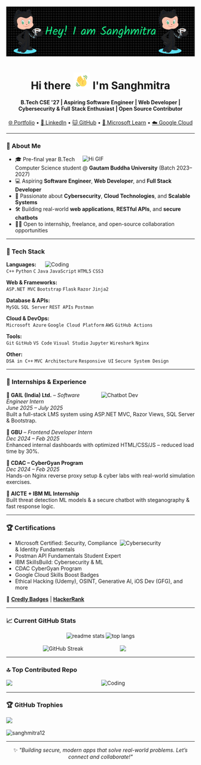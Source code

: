 <!-- GitHub Profile README.md - Sanghmitra12 -->

<!-- Header Image -->
<p align="center">
  <img src="https://raw.githubusercontent.com/sanghmitra12/sanghmitra12/main/github-header-image.png" alt="Header Image" />
</p>

<!-- Intro -->
<h1 align="center">
  Hi there <img src="https://raw.githubusercontent.com/sanghmitra12/sanghmitra12/main/wave.gif" alt="Waving hand animated gif" height="45" width="45" />
  I'm Sanghmitra
</h1>

<h4 align="center">
  B.Tech CSE '27 | Aspiring Software Engineer | Web Developer | Cybersecurity & Full Stack Enthusiast | Open Source Contributor
</h4>

<p align="center">
  <a href="https://sanghmitra12.github.io/portfolio-website/">🌐 Portfolio</a> • 
  <a href="https://www.linkedin.com/in/sanghmitra-75b9a82a7">💼 LinkedIn</a> • 
  <a href="https://github.com/Sanghmitra12">🐱 GitHub</a> • 
  <a href="https://learn.microsoft.com/en-us/users/sanghmitra-3744/">📘 Microsoft Learn</a> • 
  <a href="https://www.cloudskillsboost.google/public_profiles/d69d1102-51b9-4995-a3be-01ab74ae3e82">☁️ Google Cloud</a>
</p>

---

### 🚀 About Me

<img align="right" width="300" src="https://media.giphy.com/media/26tn33aiTi1jkl6H6/giphy.gif" alt="Hi GIF" />

- 🎓 Pre-final year B.Tech Computer Science student @ **Gautam Buddha University** (Batch 2023–2027)
- 💻 Aspiring **Software Engineer**, **Web Developer**, and **Full Stack Developer**
- 🔐 Passionate about **Cybersecurity**, **Cloud Technologies**, and **Scalable Systems**
- 🛠️ Building real-world **web applications**, **RESTful APIs**, and **secure chatbots**
- 👩‍💼 Open to internship, freelance, and open-source collaboration opportunities

---

### 🧰 Tech Stack

<img align="right" width="400" src="https://camo.githubusercontent.com/c87ad6a19c7544e9b15b362bb5db638da7bb26f1d4442ed5bdf7c9e01640b751/68747470733a2f2f6d69722d73332d63646e2d63662e626568616e63652e6e65742f70726f6a6563745f6d6f64756c65732f68642f3036663231613136313932313931392e363363643738383764306137302e676966" alt="Coding" />

**Languages:**  
`C++` `Python` `C` `Java` `JavaScript` `HTML5` `CSS3`

**Web & Frameworks:**  
`ASP.NET MVC` `Bootstrap` `Flask` `Razor` `Jinja2`

**Database & APIs:**  
`MySQL` `SQL Server` `REST APIs` `Postman`

**Cloud & DevOps:**  
`Microsoft Azure` `Google Cloud Platform` `AWS` `GitHub Actions`

**Tools:**  
`Git` `GitHub` `VS Code` `Visual Studio` `Jupyter` `Wireshark` `Nginx`

**Other:**  
`DSA in C++` `MVC Architecture` `Responsive UI` `Secure System Design`

---

### 💼 Internships & Experience

<img align="right" src="https://media.giphy.com/media/mCRJDo24UvJMA/giphy.gif" width="250" alt="Chatbot Dev" />

**🔷 GAIL (India) Ltd.** – *Software Engineer Intern*  
*June 2025 – July 2025*  
Built a full-stack LMS system using ASP.NET MVC, Razor Views, SQL Server & Bootstrap.

**🔷 GBU** – *Frontend Developer Intern*  
*Dec 2024 – Feb 2025*  
Enhanced internal dashboards with optimized HTML/CSS/JS – reduced load time by 30%.

**🔷 CDAC – CyberGyan Program**  
*Dec 2024 – Feb 2025*  
Hands-on Nginx reverse proxy setup & cyber labs with real-world simulation exercises.

**🔷 AICTE + IBM ML Internship**  
Built threat detection ML models & a secure chatbot with steganography & fast response logic.

---

### 🏆 Certifications

<img align="right" src="https://media.giphy.com/media/JIX9t2j0ZTN9S/giphy.gif" width="200" alt="Cybersecurity" />

- Microsoft Certified: Security, Compliance & Identity Fundamentals  
- Postman API Fundamentals Student Expert  
- IBM SkillsBuild: Cybersecurity & ML  
- CDAC CyberGyan Program  
- Google Cloud Skills Boost Badges  
- Ethical Hacking (Udemy), OSINT, Generative AI, iOS Dev (GFG), and more

📜 [**Credly Badges**](https://www.credly.com/users/sanghmitra.) | [**HackerRank**](https://www.hackerrank.com/certificates/d39db296ead6)

---

### 📈 Current GitHub Stats


<div align="center">
  <img width="415" src="https://github-readme-stats.vercel.app/api?username=sanghmitra12&show_icons=true&theme=react&rank_icon=github&border_radius=15" alt="readme stats" />
  <img width="350" src="https://github-readme-stats.vercel.app/api/top-langs/?username=sanghmitra12&hide=HTML&langs_count=8&layout=compact&theme=react&border_radius=10&size_weight=0.5&count_weight=0.5&exclude_repo=github-readme-stats" alt="top langs" />
  <br><br>
 
  <img  align= "right" align= " " src="https://media.giphy.com/media/M9gbBd9nbDrOTu1Mqx/giphy.gif" width="200" />
 
  <img src="https://github-readme-streak-stats-eight.vercel.app/?user=sanghmitra12&theme=react&layout=compact" alt="GitHub Streak"/>
</div>

---

### 🔝 Top Contributed Repo


<img align="right" src="https://media.giphy.com/media/L8K62iTDkzGX6/giphy.gif" width="250" alt="Coding" />


![](https://github-contributor-stats.vercel.app/api?username=Sanghmitra12&limit=5&theme=dark&combine_all_yearly_contributions=true)

---

### 🏆 GitHub Trophies

![](https://github-profile-trophy.vercel.app/?username=sanghmitra12&theme=radical&no-frame=false&no-bg=true&margin-w=4)

<p align="left">
  <img src="https://komarev.com/ghpvc/?username=sanghmitra12&label=Profile%20views&color=0e75b6&style=flat" alt="sanghmitra12" />
</p>

---

<p align="center">
✨ <i>"Building secure, modern apps that solve real-world problems. Let’s connect and collaborate!"</i>
</p>






 <!--
- 👋 Hi, I’m @Sanghmitra12
- 👀 I’m interested in ... 
- 🌱 I’m currently learning ...
- 💞️ I’m looking to collaborate on ...
- 📫 How to reach me ...
- 😄 Pronouns: ...
- ⚡ Fun fact: ...
-->
<!---
Sanghmitra12/Sanghmitra12 is a ✨ special ✨ repository because its `README.md` (this file) appears on your GitHub profile.
You can click the Preview link to take a look at your changes.
--->

<!-- GitHub Profile README.md - Sanghmitra12 -->
<!--
![Header](https://raw.githubusercontent.com/sanghmitra12/sanghmitra12/main/github-header-image.png)

<!--<h1 align="center">Hi <img src="https://raw.githubusercontent.com/sanghmitra12/sanghmitra12/main/wave.gif height="10vh" alt="👋""> , I'm  Sanghmitra</h1>-->

<!-- <h1 align="center">Hi there <img src="https://raw.githubusercontent.com/sanghmitra12/sanghmitra12/main/wave.gif" 
         alt="Waving hand animated gif"
         height="45"
         width="45" /> , I'm  Sanghmitra</h1>

  <br>     
         <h4 align="center">B.Tech CSE '27 | Aspiring Software Engineer | Aspiring Web Developer | Cybersecurity & Full Stack Enthusiast | Open Source Contributor</h4>
         
 <br>
         <p align="center">
<!--  <a href="mailto:Sanghmitra1207@gmail.com">📧 Email</a> • -->
 <!-- <a href="https://sanghmitra12.github.io/portfolio-website/">🌐 Portfolio</a> • 
  <a href="https://www.linkedin.com/in/sanghmitra-75b9a82a7">💼 LinkedIn</a> • 
  <a href="https://github.com/Sanghmitra12">🐱 GitHub</a> • 
  <a href="https://learn.microsoft.com/en-us/users/sanghmitra-3744/">📘 Microsoft Learn</a> • 
  <a href="https://www.cloudskillsboost.google/public_profiles/d69d1102-51b9-4995-a3be-01ab74ae3e82">☁️ Google Cloud</a>
</p>

---
### 🚀 About Me

- 🎓 Pre-final year B.Tech Computer Science student @ **Gautam Buddha University** (Batch 2023–2027)
- 💻 Aspiring **Software Engineer**, **Web Developer**, and **Full Stack Developer**
- 🔐 Passionate about **Cybersecurity**, **Cloud Technologies**, and **Scalable Systems**
- 🛠️ Hands-on with building real-world **web applications**, **RESTful APIs**, and **secure chatbots**
- 👩‍💼 Open to internship, freelance, and open-source collaboration opportunities



<img align="right" width="400" src="https://camo.githubusercontent.com/c87ad6a19c7544e9b15b362bb5db638da7bb26f1d4442ed5bdf7c9e01640b751/68747470733a2f2f6d69722d73332d63646e2d63662e626568616e63652e6e65742f70726f6a6563745f6d6f64756c65732f68642f3036663231613136313932313931392e363363643738383764306137302e676966" alt="Coding" />

---

### 🧰 Tech Stack

**Languages**  
`C++` `Python` `C` `Java` `JavaScript` `HTML5` `CSS3`

**Web & Frameworks**  
`ASP.NET MVC` `Bootstrap` `Flask` `Razor` `Jinja2`

**Database & APIs**  
`MySQL` `SQL Server` `REST APIs` `Postman`

**Cloud & DevOps**  
`Microsoft Azure` `Google Cloud Platform` `AWS` `GitHub Actions`

**Tools**  
`Git` `GitHub` `VS Code` `Visual Studio` `Jupyter` `Wireshark` `Nginx`

**Other**  
`DSA in C++` `MVC Architecture` `Responsive UI` `Secure System Design`

  <img  align= "right" align= " " src="https://media.giphy.com/media/M9gbBd9nbDrOTu1Mqx/giphy.gif" width="200" />
  
---

### 💼 Internships & Experience

**🔷 GAIL (India) Ltd.** – *Software Engineer Intern*  
*June 2025 – July 2025*  
Built a full-stack LMS system using ASP.NET MVC, Razor Views, SQL Server & Bootstrap.

**🔷 GBU** – *Frontend Developer Intern*  
*Dec 2024 – Feb 2025*  
Enhanced internal dashboards with optimized HTML/CSS/JS – reduced load time by 30%.

**🔷 CDAC – CyberGyan Program**  
*Dec 2024 – Feb 2025*  
Hands-on Nginx reverse proxy setup & cyber labs with real-world simulation exercises.

**🔷 AICTE + IBM ML Internship**  
Built threat detection ML models & a secure chatbot with steganography & fast response logic.

---
### 🏆 Certifications

- Microsoft Certified: Security, Compliance & Identity Fundamentals  
- Postman API Fundamentals Student Expert  
- IBM SkillsBuild: Cybersecurity & ML  
- CDAC CyberGyan Program  
- Google Cloud Skills Boost Badges  
- Ethical Hacking (Udemy), OSINT, Generative AI, iOS Dev (GFG), and more

📜 [**Credly Badges**](https://www.credly.com/users/sanghmitra.) | [**HackerRank**](https://www.hackerrank.com/certificates/d39db296ead6)

  <img align= "right" align= " " src="https://media.giphy.com/media/L8K62iTDkzGX6/giphy.gif" width="300"/>

---

  <h2 align="center">⚡ Current Stats ⚡</h2>
  
 <div align=" ">
    <!--<img width=390 src="https://streak-stats.demolab.com/?user=sanghmitra12&count_private=true&theme=react&border_radius=10" alt="streak stats"/>-->
<!-- <img src="https://github-readme-streak-stats.herokuapp.com/?user=sanghmitra12&theme=dark&hide_border=true" height="100%"/> -->
   
 <!-- <br>
   <img width=415 align="center" src="https://github-readme-stats.vercel.app/api?username=sanghmitra12&show_icons=true&theme=react&rank_icon=github&border_radius=15" alt="readme stats" /> 
 
   <img width=390 align="center" src="https://github-readme-stats.vercel.app/api/top-langs/?username=sanghmitra12&hide=HTML&langs_count=8&layout=compact&theme=react&border_radius=10&size_weight=0.5&count_weight=0.5&exclude_repo=github-readme-stats" alt=" top langs" />

  </br>
 
  <br>
<!--       <img width=390 align="left"src="https://streak-stats.demolab.com/?user=sanghmitra12&count_private=true&theme=react&border_radius=10" alt="streakstats"/>  -->

     
     
<!--</br>

</div>

### 🔝 Top Contributed Repo
![](https://github-contributor-stats.vercel.app/api?username=Sanghmitra12&limit=5&theme=dark&combine_all_yearly_contributions=true)

<!---
[![](https://visitcount.itsvg.in/api?id=Sanghmitra12&icon=0&color=0)](https://visitcount.itsvg.in)-->
<!--## 🏆 GitHub Trophies-->
<!--![](https://github-profile-trophy.vercel.app/?username=sanghmitra12&theme=radical&no-frame=false&no-bg=true&margin-w=4)

<!---
[![](https://visitcount.itsvg.in/api?id=sanghmitra12&icon=3&color=3)](https://visitcount.itsvg.in)-->

<!--<p align="left"> <img src="https://komarev.com/ghpvc/?username=sanghmitra12&label=Profile%20views&color=0e75b6&style=flat" alt="sanghmitra12" /> </p>

<!--
### 📊 GitHub Stats

<p align="center">
  <img src="https://github-readme-stats.vercel.app/api?username=Sanghmitra12&show_icons=true&theme=tokyonight" width="45%" />
  <img src="https://github-readme-streak-stats.herokuapp.com/?user=Sanghmitra12&theme=tokyonight" width="45%" />
  <img src="https://github-readme-stats.vercel.app/api/top-langs/?username=Sanghmitra12&layout=compact&theme=tokyonight" width="45%" />
</p>-->

<!---

### 📬 Let's Connect
<!--
- 📧 Email: [Sanghmitra1207@gmail.com](mailto:Sanghmitra1207@gmail.com)
- 📱 Phone: (+91) 7906453576  -->
<!--- 🌐 Portfolio: [sanghmitra12.github.io/portfolio-website](https://sanghmitra12.github.io/portfolio-website)-->

<!--✨ _Building secure, modern apps that solve real-world problems. Let’s connect and collaborate!_

